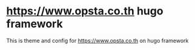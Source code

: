 # https://www.opsta.co.th hugo framework

This is theme and config for https://www.opsta.co.th on hugo framework